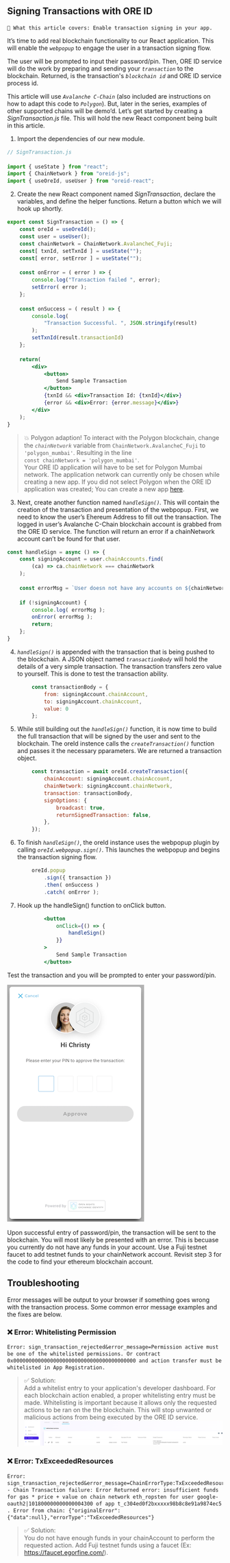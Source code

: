 ## Signing Transactions with ORE ID

```text
📢 What this article covers: Enable transaction signing in your app.
```

It’s time to add real blockchain functionality to our React application.  This will enable the *```webpopup```* to engage the user in a transaction signing flow.  

The user will be prompted to input their password/pin.  Then, ORE ID service will do the work by preparing and sending your *```transaction```* to the blockchain.  Returned, is the transaction's *```blockchain id```* and ORE ID service process id.  

This article will use *```Avalanche C-Chain```* (also included are instructions on how to adapt this code to *```Polygon```*). But, later in the series, examples of other supported chains will be demo’d.  Let’s get started by creating a *SignTransaction.js* file.  This will hold the new React component being built in this article.

1. Import the dependencies of our new module.

```jsx
// SignTransaction.js

import { useState } from "react";
import { ChainNetwork } from "oreid-js";
import { useOreId, useUser } from "oreid-react";
```

2. Create the new React component named *SignTransaction*, declare the variables, and define the helper functions.  Return a button which we will hook up shortly.

```jsx
export const SignTransaction = () => {
    const oreId = useOreId();
    const user = useUser();
    const chainNetwork = ChainNetwork.AvalancheC_Fuji;
    const[ txnId, setTxnId ] = useState("");
    const[ error, setError ] = useState("");

    const onError = ( error ) => {
        console.log("Transaction failed ", error);
        setError( error );
    };

    const onSuccess = ( result ) => {
        console.log( 
            "Transaction Successful. ", JSON.stringify(result)
        );
        setTxnId(result.transactionId)
    };

	return(
        <div>
            <button>
                Send Sample Transaction
            </button>
            {txnId && <div>Transaction Id: {txnId}</div>}
            {error && <div>Error: {error.message}</div>}
        </div>
    );
}
```
> 💥 Polygon adaption!  To interact with the Polygon blockchain, change the *```chainNetwork```* variable from ```ChainNetwork.AvalancheC_Fuji``` to ```'polygon_mumbai'```.  Resulting in the line  <br />
 ```const chainNetwork = 'polygon_mumbai'```.  
 Your ORE ID application will have to be set for Polygon Mumbai network.  The application network can currently only be chosen while creating a new app.  If you did not select Polygon when the ORE ID application was created;  You can create a new app [here](https://oreid.io/developer/new-app).

3. Next, create another function named *```handleSign()```.* This will contain the creation of the transaction and presentation of the webpopup. First, we need to know the user’s Ehereum Address to fill out the transaction. The logged in user’s Avalanche C-Chain blockchain account is grabbed from the ORE ID service.  The function will return an error if a chainNetwork account can’t be found for that user.

```jsx
const handleSign = async () => {
    const signingAccount = user.chainAccounts.find(
        (ca) => ca.chainNetwork === chainNetwork
    );
    
    const errorMsg = `User doesn not have any accounts on ${chainNetwork}`;
    
    if (!signingAccount) {
        console.log( errorMsg );
        onError( errorMsg );
        return;
    };
}
```

4. *```handleSign()```* is appended with the transaction that is being pushed to the blockchain.  A JSON object named *```transactionBody```* will hold the details of a very simple transaction.  The transaction transfers zero value to yourself.  This is done to test the transaction ability.

```jsx
        const transactionBody = {
            from: signingAccount.chainAccount,
            to: signingAccount.chainAccount,
            value: 0
        };
```

5. While still building out the *```handleSign()```* function, it is now time to build the full transaction that will be signed by the user and sent to the blockchain.   The oreId instence calls the *``createTransaction()``* function and passes it the necessary pparameters.  We are returned a transaction object.

```jsx
        const transaction = await oreId.createTransaction({
            chainAccount: signingAccount.chainAccount,
            chainNetwork: signingAccount.chainNetwork,
            transaction: transactionBody,
            signOptions: {
                broadcast: true,
                returnSignedTransaction: false,
            },
        });
```

6. To finish *```handleSign()```*, the oreId instance uses the webpopup plugin by calling *```oreId.webpopup.sign()```*.  This launches the webpopup and begins the transaction signing flow. 

```jsx
        oreId.popup
            .sign({ transaction })
            .then( onSuccess )
            .catch( onError );
```

7. Hook up the handleSign() function to onClick button.

```jsx
            <button
                onClick={() => {
                    handleSign()
                }}
            >
                Send Sample Transaction
            </button>
```


Test the transaction and you will be prompted to enter your password/pin.

![Sign Prompt](./sign_prompt.png)


Upon successful entry of password/pin, the transaction will be sent to the blockchain.  You will most likely be presented with an error.  This is becuase you currently do not have any funds in your account.  Use a Fuji testnet faucet to add testnet funds to your chainNetwork account. Revisit step 3 for the code to find your ethereum blockchain account.

## Troubleshooting

Error messages will be output to your browser if something goes wrong with the transaction process.  Some common error message examples and the fixes are below.

### ❌ Error: Whitelisting Permission

```text
Error: sign_transaction_rejected&error_message=Permission active must be one of the whitelisted permissions. Or contract 0x0000000000000000000000000000000000000000 and action transfer must be whitelisted in App Registration.
```
> ✅ Solution:<br/>
  Add a whitelist entry to your application's developer dashboard.  For each blockchain action enabled, a proper whitelisting entry must be made.  Whitelisting is important because it allows only the requested actions to be ran on the the blockchain.  This will stop unwanted or malicious actions from being executed by the ORE ID service.
![Whitelist Entry Example](./whitelist_entry.png)


### ❌ Error: TxExceededResources

```text
Error: sign_transaction_rejected&error_message=ChainErrorType:TxExceededResources - Chain Transaction failure: Error Returned error: insufficient funds for gas * price + value on chain network eth_ropsten for user google-oauth2|101800000000000004300 of app t_c304ed0f2bxxxxx98b8c8e91a9874ec5 . Error from chain: {"originalError":{"data":null},"errorType":"TxExceededResources"}
```

> ✅ Solution: <br />
You do not have enough funds in your chainAccount to perform the requested action.  Add Fuji testnet funds using a faucet (Ex: https://faucet.egorfine.com/).